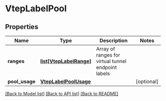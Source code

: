 # VtepLabelPool

## Properties
Name | Type | Description | Notes
------------ | ------------- | ------------- | -------------
**ranges** | [**list[VtepLabelRange]**](VtepLabelRange.md) | Array of ranges for virtual tunnel endpoint labels | 
**pool_usage** | [**VtepLabelPoolUsage**](VtepLabelPoolUsage.md) |  | [optional] 

[[Back to Model list]](../README.md#documentation-for-models) [[Back to API list]](../README.md#documentation-for-api-endpoints) [[Back to README]](../README.md)

